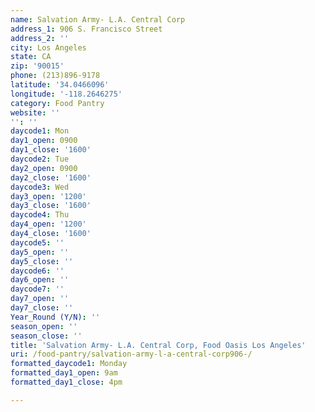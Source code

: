 ```yaml
---
name: Salvation Army- L.A. Central Corp
address_1: 906 S. Francisco Street
address_2: ''
city: Los Angeles
state: CA
zip: '90015'
phone: (213)896-9178
latitude: '34.0466096'
longitude: '-118.2646275'
category: Food Pantry
website: ''
'': ''
daycode1: Mon
day1_open: 0900
day1_close: '1600'
daycode2: Tue
day2_open: 0900
day2_close: '1600'
daycode3: Wed
day3_open: '1200'
day3_close: '1600'
daycode4: Thu
day4_open: '1200'
day4_close: '1600'
daycode5: ''
day5_open: ''
day5_close: ''
daycode6: ''
day6_open: ''
daycode7: ''
day7_open: ''
day7_close: ''
Year_Round (Y/N): ''
season_open: ''
season_close: ''
title: 'Salvation Army- L.A. Central Corp, Food Oasis Los Angeles'
uri: /food-pantry/salvation-army-l-a-central-corp906-/
formatted_daycode1: Monday
formatted_day1_open: 9am
formatted_day1_close: 4pm

---
```

